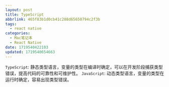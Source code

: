 ```yaml
---
layout: post
title: TypeScript
abbrlink: 465f83b1d0cb41c288d65650794c2f3b
tags:
  - react native
categories:
  - Mac笔记本
  - React Native
date: 1719540422103
updated: 1719540654663
---
```


`TypeScript`: 静态类型语言，变量的类型在编译时确定，可以在开发阶段捕获类型错误，提高代码的可靠性和可维护性。
`JavaScript`: 动态类型语言，变量的类型在运行时确定，容易出现类型错误。
